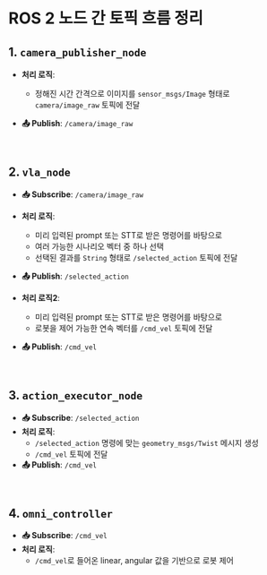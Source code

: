 # ROS 2 노드 간 토픽 흐름 정리 
## 1. `camera_publisher_node`
- **처리 로직**:
  - 정해진 시간 간격으로 이미지를 `sensor_msgs/Image` 형태로 `camera/image_raw` 토픽에 전달

- **📤 Publish**: `/camera/image_raw`  
<br>
   
## 2. `vla_node`
- **📥 Subscribe**: `/camera/image_raw`
- **처리 로직**:
  - 미리 입력된 prompt 또는 STT로 받은 명령어를 바탕으로
  - 여러 가능한 시나리오 벡터 중 하나 선택
  - 선택된 결과를 `String` 형태로 `/selected_action` 토픽에 전달
- **📤 Publish**: `/selected_action`  

- **처리 로직2**:
  - 미리 입력된 prompt 또는 STT로 받은 명령어를 바탕으로
  - 로봇을 제어 가능한 연속 벡터를 `/cmd_vel` 토픽에 전달
- **📤 Publish**: `/cmd_vel`  
<br>

## 3. `action_executor_node`
- **📥 Subscribe**: `/selected_action`
- **처리 로직**:
  - `/selected_action` 명령에 맞는 `geometry_msgs/Twist` 메시지 생성
  - `/cmd_vel` 토픽에 전달
- **📤 Publish**: `/cmd_vel`  
<br>

## 4. `omni_controller`
- **📥 Subscribe**: `/cmd_vel`
- **처리 로직**:
  - `/cmd_vel`로 들어온 linear, angular 값을 기반으로 로봇 제어
